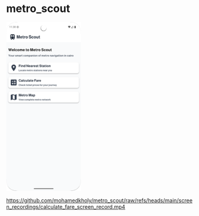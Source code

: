 # metro_scout

<img src="screen_shots/home_screenshot.png" alt="drawing" width="200" height="450" />

https://github.com/mohamedkholy/metro_scout/raw/refs/heads/main/screen_recordings/calculate_fare_screen_record.mp4
